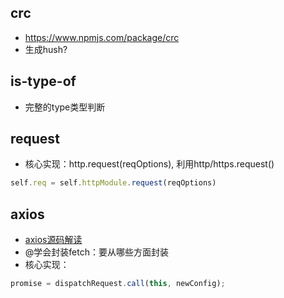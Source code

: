 ## crc
- https://www.npmjs.com/package/crc
- 生成hush?
## is-type-of
- 完整的type类型判断
## request
- 核心实现：http.request(reqOptions), 利用http/https.request()
```js
self.req = self.httpModule.request(reqOptions)
```

## axios
- [axios源码解读](https://juejin.cn/post/7016255507392364557)
- @学会封装fetch：要从哪些方面封装
- 核心实现：
```js
promise = dispatchRequest.call(this, newConfig);
```
